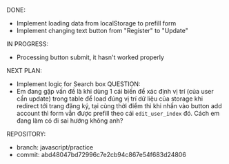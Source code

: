 DONE:

- Implement loading data from localStorage to prefill form
- Implement changing text button from "Register" to "Update"

IN PROGRESS:
- Processing button submit, it hasn't worked properly


NEXT PLAN:
 - Implement logic for Search box
QUESTION:
 - Em đang gặp vấn đề là khi dùng 1 cái biến để xác định vị trí (của user cần update) trong table để load đúng vị trí dữ liệu của storage khi redirect tới trang đăng ký, tại cùng thời điểm thì khi nhấn vào button add account thì form vẫn được prefill theo cái `edit_user_index` đó. Cách em đang làm có đi sai hướng không anh?


REPOSITORY:
 - branch: javascript/practice
 - commit: abd48047bd72996c7e2cb94c867e54f683d24806